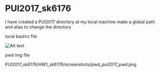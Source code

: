 # PUI2017_sk6176

I have created a PUI2017 directory at my local machine
make a global path and alias to change the directory


local bashrc file

![Alt text](/PUI2017_sk6176/HW1_sk6176/screenshots/local_and_virtual.png?raw=true "Optional Title")

pwd img file

PUI2017_sk6176/HW1_sk6176/screenshots/pwd_pui2017_pwd.png
